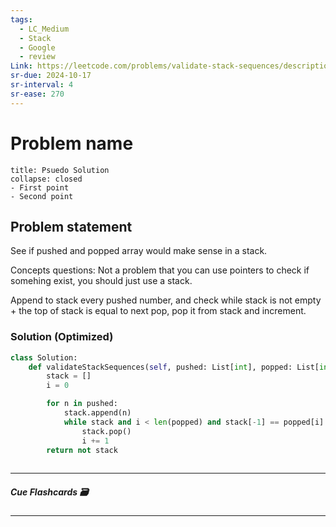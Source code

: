 ```yaml
---
tags:
  - LC_Medium
  - Stack
  - Google
  - review
Link: https://leetcode.com/problems/validate-stack-sequences/description/
sr-due: 2024-10-17
sr-interval: 4
sr-ease: 270
---
```


# Problem name
```ad-tldr
title: Psuedo Solution
collapse: closed
- First point
- Second point
```
## Problem statement

See if pushed and popped array would make sense in a stack.

Concepts questions:
Not a problem that you can use pointers to check if somehing exist, you should just use a stack.

Append to stack every pushed number, and check while stack is not empty + the top of stack is equal to next pop, pop it from stack and increment. 
### Solution (Optimized)
```python
class Solution:
    def validateStackSequences(self, pushed: List[int], popped: List[int]) -> bool:
        stack = []
        i = 0

        for n in pushed:
            stack.append(n)
            while stack and i < len(popped) and stack[-1] == popped[i]:
                stack.pop()
                i += 1
        return not stack
        

```

---
##### Cue Flashcards 🗃

---
